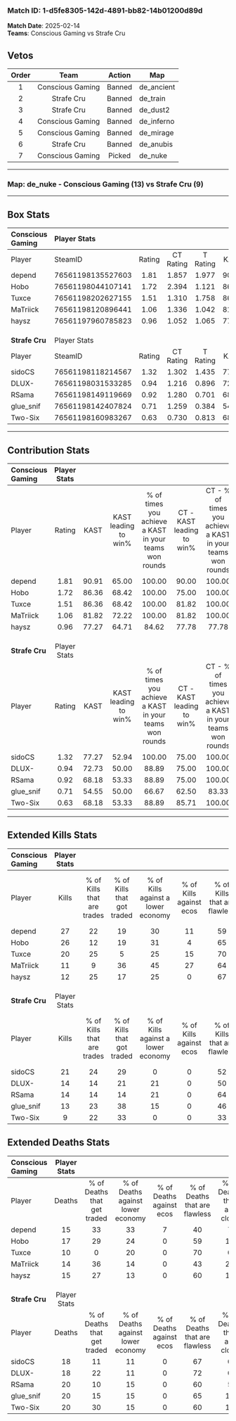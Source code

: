 ### Match ID: 1-d5fe8305-142d-4891-bb82-14b01200d89d  
**Match Date**: 2025-02-14  
**Teams**: Conscious Gaming vs Strafe Cru  

## Vetos  

| Order | Team | Action | Map |
| :---: | :--: | :----: | --- |
| 1 | Conscious Gaming | Banned | de_ancient |
| 2 | Strafe Cru | Banned | de_train |
| 3 | Strafe Cru | Banned | de_dust2 |
| 4 | Conscious Gaming | Banned | de_inferno |
| 5 | Conscious Gaming | Banned | de_mirage |
| 6 | Strafe Cru | Banned | de_anubis |
| 7 | Conscious Gaming | Picked | de_nuke |

---  

### **Map**: de_nuke - Conscious Gaming (13) vs Strafe Cru (9)  
---  

## Box Stats  

| **Conscious Gaming** | Player Stats      |        |           |          |       |       |       |         |        |      |     |
| :- | :- | :-: | :-: | :-: | :-: | :-: | :-: | :-: | :-: | :-: | :-: |
| Player               | SteamID           | Rating | CT Rating | T Rating | KAST  |  ADR  | Kills | Assists | Deaths | K/D  | HS% |
| depend               | 76561198135527603 |  1.81  |   1.857   |  1.977   | 90.91 | 114.1 |  27   |    6    |   15   | 1.80 | 37  |
| Hobo                 | 76561198044107141 |  1.72  |   2.394   |  1.121   | 86.36 | 123.2 |  26   |    5    |   17   | 1.53 | 42  |
| Tuxce                | 76561198202627155 |  1.51  |   1.310   |  1.758   | 86.36 | 79.9  |  20   |    5    |   10   | 2.00 | 45  |
| MaTriick             | 76561198120896441 |  1.06  |   1.336   |  1.042   | 81.82 | 79.4  |  11   |   13    |   14   | 0.79 | 27  |
| haysz                | 76561197960785823 |  0.96  |   1.052   |  1.065   | 77.27 | 61.1  |  12   |    7    |   15   | 0.80 | 25  |
|                      |                   |        |           |          |       |       |       |         |        |      |     |
|                      |                   |        |           |          |       |       |       |         |        |      |     |
|                      |                   |        |           |          |       |       |       |         |        |      |     |
| **Strafe Cru**       | Player Stats      |        |           |          |       |       |       |         |        |      |     |
| Player               | SteamID           | Rating | CT Rating | T Rating | KAST  |  ADR  | Kills | Assists | Deaths | K/D  | HS% |
| sidoCS               | 76561198118214567 |  1.32  |   1.302   |  1.435   | 77.27 | 95.6  |  21   |    1    |   18   | 1.17 | 57  |
| DLUX-                | 76561198031533285 |  0.94  |   1.216   |  0.896   | 72.73 | 65.7  |  14   |    6    |   18   | 0.78 | 57  |
| RSama                | 76561198149119669 |  0.92  |   1.280   |  0.701   | 68.18 | 82.5  |  14   |    6    |   20   | 0.70 | 42  |
| glue_snif            | 76561198142407824 |  0.71  |   1.259   |  0.384   | 54.55 | 69.6  |  13   |    0    |   20   | 0.65 | 69  |
| Two-Six              | 76561198160983267 |  0.63  |   0.730   |  0.813   | 68.18 | 52.4  |   9   |    7    |   20   | 0.45 | 55  |
---  

## Contribution Stats  

| **Conscious Gaming** | Player Stats |       |                      |                                                        |                           |                                                             |                          |                                                            |
| :- | :-: | :-: | :-: | :-: | :-: | :-: | :-: | :-: |
| Player               |    Rating    | KAST  | KAST leading to win% | % of times you achieve a KAST in your teams won rounds | CT - KAST leading to win% | CT - % of times you achieve a KAST in your teams won rounds | T - KAST leading to win% | T - % of times you achieve a KAST in your teams won rounds |
| depend               |     1.81     | 90.91 |        65.00         |                         100.00                         |           90.00           |                           100.00                            |          40.00           |                           100.00                           |
| Hobo                 |     1.72     | 86.36 |        68.42         |                         100.00                         |           75.00           |                           100.00                            |          57.14           |                           100.00                           |
| Tuxce                |     1.51     | 86.36 |        68.42         |                         100.00                         |           81.82           |                           100.00                            |          50.00           |                           100.00                           |
| MaTriick             |     1.06     | 81.82 |        72.22         |                         100.00                         |           81.82           |                           100.00                            |          57.14           |                           100.00                           |
| haysz                |     0.96     | 77.27 |        64.71         |                         84.62                          |           77.78           |                            77.78                            |          50.00           |                           100.00                           |
|                      |              |       |                      |                                                        |                           |                                                             |                          |                                                            |
|                      |              |       |                      |                                                        |                           |                                                             |                          |                                                            |
|                      |              |       |                      |                                                        |                           |                                                             |                          |                                                            |
| **Strafe Cru**       | Player Stats |       |                      |                                                        |                           |                                                             |                          |                                                            |
| Player               |    Rating    | KAST  | KAST leading to win% | % of times you achieve a KAST in your teams won rounds | CT - KAST leading to win% | CT - % of times you achieve a KAST in your teams won rounds | T - KAST leading to win% | T - % of times you achieve a KAST in your teams won rounds |
| sidoCS               |     1.32     | 77.27 |        52.94         |                         100.00                         |           75.00           |                           100.00                            |          33.33           |                           100.00                           |
| DLUX-                |     0.94     | 72.73 |        50.00         |                         88.89                          |           75.00           |                           100.00                            |          25.00           |                           66.67                            |
| RSama                |     0.92     | 68.18 |        53.33         |                         88.89                          |           75.00           |                           100.00                            |          28.57           |                           66.67                            |
| glue_snif            |     0.71     | 54.55 |        50.00         |                         66.67                          |           62.50           |                            83.33                            |          25.00           |                           33.33                            |
| Two-Six              |     0.63     | 68.18 |        53.33         |                         88.89                          |           85.71           |                           100.00                            |          25.00           |                           66.67                            |
---  

## Extended Kills Stats  

| **Conscious Gaming** | Player Stats |                            |                            |                                    |                         |                              |                                 |                                       |                    |           |
| :- | :-: | :-: | :-: | :-: | :-: | :-: | :-: | :-: | :-: | :-: |
| Player               |    Kills     | % of Kills that are trades | % of Kills that got traded | % of Kills against a lower economy | % of Kills against ecos | % of Kills that are flawless | % of Kills that are close duels | % of Kills that are assisted by flash | Pistol Round Kills | AWP Kills |
| depend               |      27      |             22             |             19             |                 30                 |           11            |              59              |               11                |                   7                   |         0          |     2     |
| Hobo                 |      26      |             12             |             19             |                 31                 |            4            |              65              |                0                |                  12                   |         0          |     1     |
| Tuxce                |      20      |             25             |             5              |                 25                 |           15            |              70              |               10                |                   0                   |         4          |     4     |
| MaTriick             |      11      |             9              |             36             |                 45                 |           27            |              64              |                0                |                   0                   |         0          |     1     |
| haysz                |      12      |             25             |             17             |                 25                 |            0            |              67              |                0                |                   8                   |         0          |     1     |
|                      |              |                            |                            |                                    |                         |                              |                                 |                                       |                    |           |
|                      |              |                            |                            |                                    |                         |                              |                                 |                                       |                    |           |
|                      |              |                            |                            |                                    |                         |                              |                                 |                                       |                    |           |
| **Strafe Cru**       | Player Stats |                            |                            |                                    |                         |                              |                                 |                                       |                    |           |
| Player               |    Kills     | % of Kills that are trades | % of Kills that got traded | % of Kills against a lower economy | % of Kills against ecos | % of Kills that are flawless | % of Kills that are close duels | % of Kills that are assisted by flash | Pistol Round Kills | AWP Kills |
| sidoCS               |      21      |             24             |             29             |                 0                  |            0            |              52              |                0                |                   0                   |         0          |     2     |
| DLUX-                |      14      |             14             |             21             |                 21                 |            0            |              50              |                7                |                   0                   |         0          |     4     |
| RSama                |      14      |             14             |             14             |                 21                 |            0            |              64              |               14                |                   0                   |         3          |     2     |
| glue_snif            |      13      |             23             |             38             |                 15                 |            0            |              46              |                8                |                   0                   |         0          |     0     |
| Two-Six              |      9       |             22             |             33             |                 0                  |            0            |              33              |               44                |                   0                   |         0          |     0     |
## Extended Deaths Stats  

| **Conscious Gaming** | Player Stats |                             |                                   |                          |                               |                            |                           |               |
| :- | :-: | :-: | :-: | :-: | :-: | :-: | :-: | :-: |
| Player               |    Deaths    | % of Deaths that get traded | % of Deaths against lower economy | % of Deaths against ecos | % of Deaths that are flawless | % of Deaths that are close | % of Deaths while blinded | Deaths to AWP |
| depend               |      15      |             33              |                33                 |            7             |              40               |             7              |             0             |       0       |
| Hobo                 |      17      |             29              |                24                 |            0             |              59               |             12             |             0             |       0       |
| Tuxce                |      10      |              0              |                20                 |            0             |              70               |             0              |             0             |       1       |
| MaTriick             |      14      |             36              |                14                 |            0             |              43               |             21             |             0             |       1       |
| haysz                |      15      |             27              |                13                 |            0             |              60               |             13             |             0             |       1       |
|                      |              |                             |                                   |                          |                               |                            |                           |               |
|                      |              |                             |                                   |                          |                               |                            |                           |               |
|                      |              |                             |                                   |                          |                               |                            |                           |               |
| **Strafe Cru**       | Player Stats |                             |                                   |                          |                               |                            |                           |               |
| Player               |    Deaths    | % of Deaths that get traded | % of Deaths against lower economy | % of Deaths against ecos | % of Deaths that are flawless | % of Deaths that are close | % of Deaths while blinded | Deaths to AWP |
| sidoCS               |      18      |             11              |                11                 |            0             |              67               |             0              |             6             |       0       |
| DLUX-                |      18      |             22              |                11                 |            0             |              72               |             0              |             6             |       1       |
| RSama                |      20      |             10              |                15                 |            0             |              60               |             5              |             0             |       3       |
| glue_snif            |      20      |             15              |                15                 |            0             |              65               |             10             |            10             |       0       |
| Two-Six              |      20      |             30              |                15                 |            0             |              60               |             10             |            10             |       0       |
